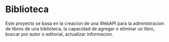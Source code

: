 # Biblioteca
Este proyecto se basa en la creacion de una WebAPI para la administracion de libros de una biblioteca, la capacidad de agregar o eliminar un libro, buscar por autor o editorial, actualizar informacion.

